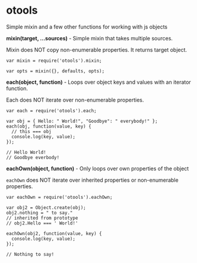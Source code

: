 otools
======

Simple mixin and a few other functions for working with js objects

**mixin(target, ...sources)** - Simple mixin that takes multiple sources.

Mixin does NOT copy non-enumerable properties. It returns target object.

```
var mixin = require('otools').mixin;

var opts = mixin({}, defaults, opts);
```

**each(object, function)** - Loops over object keys and values with an iterator function.

Each does NOT iterate over non-enumerable properties.

```
var each = require('otools').each;

var obj = { Hello: " World!", "Goodbye": " everybody!" };
each(obj, function(value, key) {
  // this === obj
  console.log(key, value);
});

// Hello World!
// Goodbye everbody!
```

**eachOwn(object, function)** - Only loops over own properties of the object

`eachOwn` does NOT iterate over inherited properties or non-enumerable properties.

```
var eachOwn = require('otools').eachOwn;

var obj2 = Object.create(obj);
obj2.nothing = " to say."
// inherited from prototype
// obj2.Hello === ' World!'

eachOwn(obj2, function(value, key) {
  console.log(key, value);
});

// Nothing to say!
```
